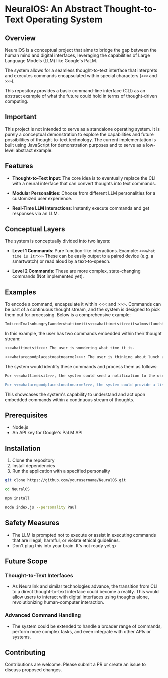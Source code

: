 # NeuralOS: An Abstract Thought-to-Text Operating System

## Overview

NeuralOS is a conceptual project that aims to bridge the gap between the human mind and digital interfaces, leveraging the capabilities of Large Language Models (LLM) like Google's PaLM. 

The system allows for a seamless thought-to-text interface that interprets and executes commands encapsulated within special characters (`<<<` and `>>>`). 

This repository provides a basic command-line interface (CLI) as an abstract example of what the future could hold in terms of thought-driven computing.

## Important 

This project is not intended to serve as a standalone operating system. It is purely a conceptual demonstration to explore the capabilities and future possibilities of thought-to-text technology. The current implementation is built using JavaScript for demonstration purposes and to serve as a low-level abstract example.

## Features

- **Thought-to-Text Input**: The core idea is to eventually replace the CLI with a neural interface that can convert thoughts into text commands. 

- **Modular Personalities**: Choose from different LLM personalities for a customized user experience.

- **Real-Time LLM Interactions**: Instantly execute commands and get responses via an LLM.

## Conceptual Layers

The system is conceptually divided into two layers:

- **Level 1 Commands**: Pure function-like interactions. Example: `<<<what time is it?>>>` These can be easily output to a paired device (e.g. a smartwatch) or read aloud by a text-to-speech.

- **Level 2 Commands**: These are more complex, state-changing commands (Not implemented yet).

## Examples
To encode a command, encapsulate it within <<< and >>>. Commands can be part of a continuous thought stream, and the system is designed to pick them out for processing. Below is a comprehensive example:

```bash
ImtiredImalsohungryIwonderwhattimeitis<<<whattimeisit>>>itsalmostlunchtime<<<whataregoodplacestoeatnearme?>>>
```

In this example, the user has two commands embedded within their thought stream:
```bash
<<<whattimeisit>>>: The user is wondering what time it is.

<<<whataregoodplacestoeatnearme?>>>: The user is thinking about lunch and wants suggestions for places to eat nearby.
```
The system would identify these commands and process them as follows:
```bash
For <<<whattimeisit>>>, the system could send a notification to the user's phone, stating the current time.

For <<<whataregoodplacestoeatnearme?>>>, the system could provide a list of nearby restaurants either through a notification or by some other means.
```
This showcases the system's capability to understand and act upon embedded commands within a continuous stream of thoughts.



## Prerequisites

- Node.js
- An API key for Google's PaLM API

## Installation

1. Clone the repository
2. Install dependencies
3. Run the application with a specified personality

```bash
git clone https://github.com/yourusername/NeuralOS.git

cd NeuralOS

npm install

node index.js --personality Paul
```

## Safety Measures

- The LLM is prompted not to execute or assist in executing commands that are illegal, harmful, or violate ethical guidelines.
- Don't plug this into your brain. It's not ready yet :p


## Future Scope

### Thought-to-Text Interfaces

- As Neuralink and similar technologies advance, the transition from CLI to a direct thought-to-text interface could become a reality. This would allow users to interact with digital interfaces using thoughts alone, revolutionizing human-computer interaction.

### Advanced Command Handling

- The system could be extended to handle a broader range of commands, perform more complex tasks, and even integrate with other APIs or systems.

## Contributing

Contributions are welcome. Please submit a PR or create an issue to discuss proposed changes.